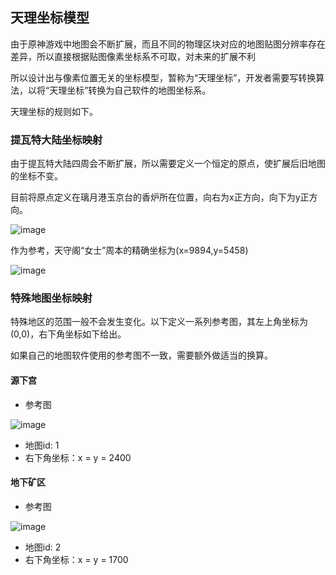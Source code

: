 ## 天理坐标模型

由于原神游戏中地图会不断扩展，而且不同的物理区块对应的地图贴图分辨率存在差异，所以直接根据贴图像素坐标系不可取，对未来的扩展不利

所以设计出与像素位置无关的坐标模型，暂称为“天理坐标”，开发者需要写转换算法，以将“天理坐标”转换为自己软件的地图坐标系。

天理坐标的规则如下。

### 提瓦特大陆坐标映射

由于提瓦特大陆四周会不断扩展，所以需要定义一个恒定的原点，使扩展后旧地图的坐标不变。

目前将原点定义在璃月港玉京台的香炉所在位置，向右为x正方向，向下为y正方向。

![image](https://github.com/GengGode/cvAutoTrack/assets/99392726/32ed87bd-7170-4ca7-87b3-510a2fd1d32e)

作为参考，天守阁“女士”周本的精确坐标为(x=9894,y=5458)

![image](https://github.com/GengGode/cvAutoTrack/assets/99392726/b2dbfc43-619b-4de2-b422-b0e338164cfc)


### 特殊地图坐标映射

特殊地区的范围一般不会发生变化。以下定义一系列参考图，其左上角坐标为(0,0)，右下角坐标如下给出。

如果自己的地图软件使用的参考图不一致，需要额外做适当的换算。

#### 源下宫

* 参考图

![image](https://github.com/GengGode/cvAutoTrack/assets/99392726/7c01d587-b1c8-4a6c-905f-f6901b7fe383)

* 地图id: 1
* 右下角坐标：x = y = 2400

#### 地下矿区

* 参考图

![image](https://github.com/GengGode/cvAutoTrack/assets/99392726/568384b5-d590-4417-a483-a21929f2beab)

* 地图id: 2
* 右下角坐标：x = y = 1700
